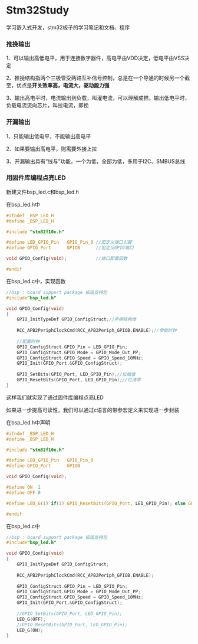 # Stm32Study
学习嵌入式开发，stm32板子的学习笔记和文档、程序

### 推挽输出

1、可以输出高低电平，用于连接数字器件，高电平由VDD决定，低电平由VSS决定

2、推挽结构指两个三极管受两路互补信号控制，总是在一个导通的时候另一个截至，优点是**开关效率高，电流大，驱动能力强**

3、输出高电平时，电流输出到负载，叫灌电流，可以理解成推。输出低电平时，负载电流流向芯片，叫拉电流，即挽

### 开漏输出

1、只能输出低电平，不能输出高电平

2、如果要输出高电平，则需要外接上拉

3、开漏输出具有“线与”功能，一个为低，全部为低，多用于I2C、SMBUS总线

### 用固件库编程点亮LED

新建文件bsp_led.c和bsp_led.h

在bsp_led.h中

~~~c
#ifndef _BSP_LED_H
#define _BSP_LED_H

#include "stm32f10x.h"

#define LED_GPIO_Pin   GPIO_Pin_0 //宏定义端口引脚
#define GPIO_Port      GPIOB	  //宏定义GPIO端口

void GPIO_Config(void);           //端口配置函数

#endif

~~~

在bsp_led.c中，实现函数

~~~c
//bsp : board support package 板级支持包
#include"bsp_led.h"

void GPIO_Config(void)
{
	GPIO_InitTypeDef GPIO_ConfigStruct;//声明结构体
	
	RCC_APB2PeriphClockCmd(RCC_APB2Periph_GPIOB,ENABLE);//使能时钟
	
    //配置时钟
	GPIO_ConfigStruct.GPIO_Pin = LED_GPIO_Pin;
	GPIO_ConfigStruct.GPIO_Mode = GPIO_Mode_Out_PP;
	GPIO_ConfigStruct.GPIO_Speed = GPIO_Speed_10MHz;
	GPIO_Init(GPIO_Port,&GPIO_ConfigStruct);
	
	GPIO_SetBits(GPIO_Port, LED_GPIO_Pin);//位赋值
	GPIO_ResetBits(GPIO_Port, LED_GPIO_Pin);//位清零
}

~~~

这样我们就实现了通过固件库编程点亮LED

如果进一步提高可读性，我们可以通过c语言的带参宏定义来实现进一步封装

在bsp_led.h中声明

~~~C
#ifndef _BSP_LED_H
#define _BSP_LED_H

#include "stm32f10x.h"

#define LED_GPIO_Pin   GPIO_Pin_0
#define GPIO_Port      GPIOB

void GPIO_Config(void);

#define ON  1
#define OFF 0

#define LED_G(i) if(i) GPIO_ResetBits(GPIO_Port, LED_GPIO_Pin); else GPIO_SetBits(GPIO_Port, LED_GPIO_Pin);

#endif

~~~

在bsp_led.c中

~~~c
//bsp : board support package 板级支持包
#include"bsp_led.h"

void GPIO_Config(void)
{
	GPIO_InitTypeDef GPIO_ConfigStruct;
	
	RCC_APB2PeriphClockCmd(RCC_APB2Periph_GPIOB,ENABLE);
		
	GPIO_ConfigStruct.GPIO_Pin = LED_GPIO_Pin;
	GPIO_ConfigStruct.GPIO_Mode = GPIO_Mode_Out_PP;
	GPIO_ConfigStruct.GPIO_Speed = GPIO_Speed_10MHz;
	GPIO_Init(GPIO_Port,&GPIO_ConfigStruct);
	
	//GPIO_SetBits(GPIO_Port, LED_GPIO_Pin);
    LED_G(OFF);
	//GPIO_ResetBits(GPIO_Port, LED_GPIO_Pin);
    LED_G(ON);
}

~~~


